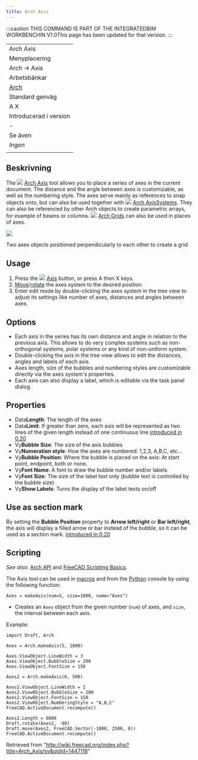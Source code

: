 ```yaml
---
title: Arch Axis
---
```

:::caution
THIS COMMAND IS PART OF THE INTEGRATEDBIM WORKBENCHIN V1.0This page has been updated for that version.
:::

|  |
| --- |
| Arch Axis |
| Menyplacering |
| Arch -> Axis |
| Arbetsbänkar |
| [Arch](/Arch_Workbench/sv "Arch Workbench/sv") |
| Standard genväg |
| A X |
| Introducerad i version |
| - |
| Se även |
| *Ingen* |
|  |

## Beskrivning

The ![](/images/Arch_Axis.svg) [Arch Axis](/Arch_Axis "Arch Axis") tool allows you to place a series of axes in the current document. The distance and the angle between axes is customizable, as well as the numbering style. The axes serve mainly as references to snap objects onto, but can also be used together with ![](/images/Arch_AxisSystem.svg) [Arch AxisSystems](/Arch_AxisSystem "Arch AxisSystem"). They can also be referenced by other Arch objects to create parametric arrays, for example of beams or columns. ![](/images/Arch_Grid.svg) [Arch Grids](/Arch_Grid "Arch Grid") can also be used in places of axes.

![](/images/Arch_Axis_example.jpg)

Two axes objects positioned perpendicularly to each other to create a grid

## Usage

1. Press the ![](/images/Arch_Axis.svg) [Axis](/Arch_Axis "Arch Axis") button, or press A then X keys.
2. [Move](/Draft_Move "Draft Move")/[rotate](/Draft_Rotate "Draft Rotate") the axes system to the desired position.
3. Enter edit mode by double-clicking the axes system in the tree view to adjust its settings like number of axes, distances and angles between axes.

## Options

* Each axis in the series has its own distance and angle in relation to the previous axis. This allows to do very complex systems such as non-orthogonal systems, polar systems or any kind of non-uniform system.
* Double-clicking the axis in the tree view allows to edit the distances, angles and labels of each axis.
* Axes length, size of the bubbles and numbering styles are customizable directly via the axes system's properties.
* Each axis can also display a label, which is editable via the task panel dialog.

## Properties

* Data**Length**: The length of the axes
* Data**Limit**: If greater than zero, each axis will be represented as two lines of the given length instead of one continuous line [introduced in 0.20](/Release_notes_0.20 "Release notes 0.20")
* Vy**Bubble Size**: The size of the axis bubbles
* Vy**Numeration style**: How the axes are numbered: 1,2,3, A,B,C, etc...
* Vy**Bubble Position**: Where the bubble is placed on the axis: At start point, endpoint, both or none.
* Vy**Font Name**: A font to draw the bubble number and/or labels
* Vy**Font Size**: The size of the label text only (bubble text is controlled by the bubble size)
* Vy**Show Labels**: Turns the display of the label texts on/off

## Use as section mark

By setting the **Bubble Position** property to **Arrow left/right** or **Bar left/right**, the axis will display a filled arrow or bar instead of the bubble, so it can be used as a section mark. [introduced in 0.20](/Release_notes_0.20 "Release notes 0.20")

## Scripting

*See also:* [Arch API](/Arch_API "Arch API") and [FreeCAD Scripting Basics](/FreeCAD_Scripting_Basics "FreeCAD Scripting Basics").

The Axis tool can be used in [macros](/Macros "Macros") and from the [Python](/Python "Python") console by using the following function:

```
Axes = makeAxis(num=5, size=1000, name="Axes")

```

* Creates an `Axes` object from the given number (`num`) of axes, and `size`, the interval between each axis.

Example:

```
import Draft, Arch

Axes = Arch.makeAxis(5, 1000)

Axes.ViewObject.LineWidth = 3
Axes.ViewObject.BubbleSize = 200
Axes.ViewObject.FontSize = 150

Axes2 = Arch.makeAxis(6, 500)

Axes2.ViewObject.LineWidth = 2
Axes2.ViewObject.BubbleSize = 200
Axes2.ViewObject.FontSize = 150
Axes2.ViewObject.NumberingStyle = "A,B,C"
FreeCAD.ActiveDocument.recompute()

Axes2.Length = 6000
Draft.rotate(Axes2, -90)
Draft.move(Axes2, FreeCAD.Vector(-1000, 2500, 0))
FreeCAD.ActiveDocument.recompute()

```

Retrieved from "<http://wiki.freecad.org/index.php?title=Arch_Axis/sv&oldid=1447118>"